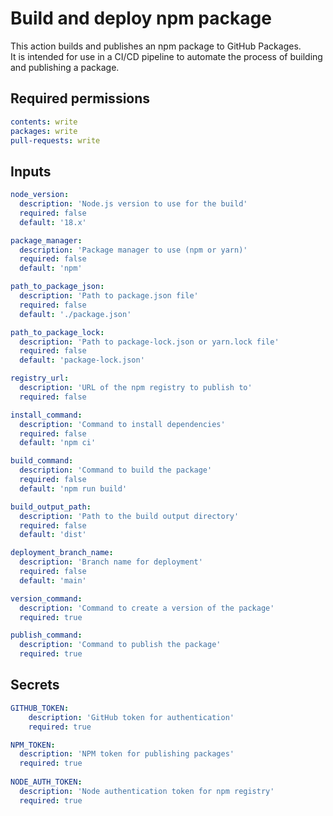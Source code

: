 # Build and deploy npm package
This action builds and publishes an npm package to GitHub Packages.  
  It is intended for use in a CI/CD pipeline to automate the process of building and publishing a package.  

  ## Required permissions
  ```yml
contents: write
packages: write
pull-requests: write
```

  ## Inputs
  ```yml
node_version:
    description: 'Node.js version to use for the build'
    required: false
    default: '18.x'

package_manager:
    description: 'Package manager to use (npm or yarn)'
    required: false
    default: 'npm'

path_to_package_json:
    description: 'Path to package.json file'
    required: false
    default: './package.json'

path_to_package_lock:
    description: 'Path to package-lock.json or yarn.lock file'
    required: false
    default: 'package-lock.json'

registry_url:
    description: 'URL of the npm registry to publish to'
    required: false

install_command:
    description: 'Command to install dependencies'
    required: false
    default: 'npm ci'

build_command:
    description: 'Command to build the package'
    required: false
    default: 'npm run build'

build_output_path:
    description: 'Path to the build output directory'
    required: false
    default: 'dist'

deployment_branch_name:
    description: 'Branch name for deployment'
    required: false
    default: 'main'

version_command:
    description: 'Command to create a version of the package'
    required: true

publish_command:
    description: 'Command to publish the package'
    required: true
  ```

  ## Secrets
  ```yml
  GITHUB_TOKEN:
      description: 'GitHub token for authentication'
      required: true

  NPM_TOKEN:
    description: 'NPM token for publishing packages'
    required: true
    
  NODE_AUTH_TOKEN:
    description: 'Node authentication token for npm registry'
    required: true
 ```
